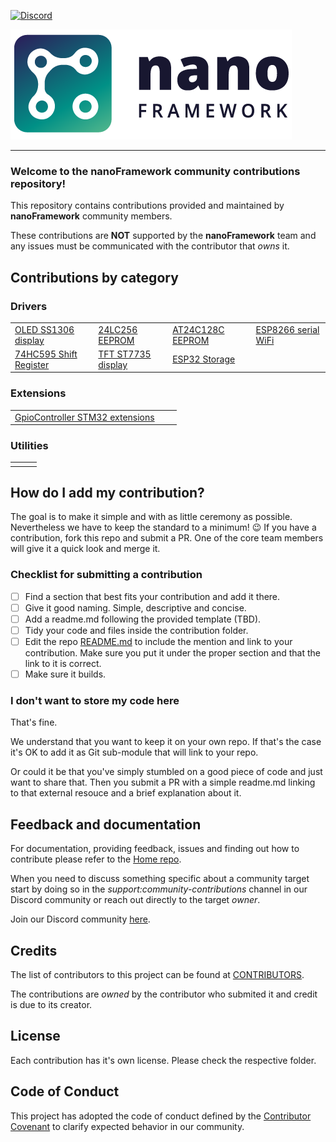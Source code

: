 [![Discord](https://img.shields.io/discord/478725473862549535.svg)](https://discord.gg/gCyBu8T)


![nanoFramework logo](https://github.com/nanoframework/Home/blob/master/resources/logo/nanoFramework-repo-logo.png)

-----

### Welcome to the **nanoFramework** community contributions repository!

This repository contains contributions provided and maintained by **nanoFramework** community members.

These contributions are **NOT** supported by the **nanoFramework** team and any issues must be communicated with the contributor that _owns_ it.

## Contributions by category

### Drivers
<table>
 <tr>
  <td><a href="drivers/OLED-SS1306-display/README.md">OLED SS1306 display</a></td>
  <td><a href="drivers/EEPROM-24LC256/README.md">24LC256 EEPROM</a></td>
  <td><a href="drivers/EEPROM-AT24C128C/README.md">AT24C128C EEPROM</a></td>
  <td><a href="drivers/WiFi-ESP8266/README.md">ESP8266 serial WiFi</a></td>
 </tr>
 <tr>
  <td><a href="drivers/Shift-Register-74HC595/README.md">74HC595 Shift Register</a></td>
  <td><a href="drivers/TFT-ST7735-display/README.md">TFT ST7735 display</a></td>
  <td><a href="drivers/ESP32-Storage/README.md">ESP32 Storage</a></td>
 </tr>
</table>

### Extensions
<table>
 <tr>
  <td><a href="extensions/stm32/gpiocontroller/README.md">GpioController STM32 extensions</a></td>
  <td><!--<a href="Utility/util2">Utility Two</a>--></td>
  <td><!--<a href="Utility/util3">Utility Three</a>--></td>
 </tr>
</table>

### Utilities
<table>
 <tr>
  <td><!--<a href="Utility/util1">Utility One</a>--></td>
  <td><!--<a href="Utility/util2">Utility Two</a>--></td>
  <td><!--<a href="Utility/util3">Utility Three</a>--></td>
 </tr>
</table>


## How do I add my contribution?

The goal is to make it simple and with as little ceremony as possible. Nevertheless we have to keep the standard to a minimum! :wink:
If you have a contribution, fork this repo and submit a PR. One of the core team members will give it a quick look and merge it.

### Checklist for submitting a contribution
- [ ] Find a section that best fits your contribution and add it there.
- [ ] Give it good naming. Simple, descriptive and concise.
- [ ] Add a readme.md following the provided template (TBD). 
- [ ] Tidy your code and files inside the contribution folder.
- [ ] Edit the repo [README.md](README.md) to include the mention and link to your contribution. Make sure you put it under the proper section and that the link to it is correct.
- [ ] Make sure it builds.

### I don't want to store my code here

That's fine. 

We understand that you want to keep it on your own repo. If that's the case it's OK to add it as Git sub-module that will link to your repo.

Or could it be that you've simply stumbled on a good piece of code and just want to share that. Then you submit a PR with a simple readme.md linking to that external resouce and a brief explanation about it.


## Feedback and documentation

For documentation, providing feedback, issues and finding out how to contribute please refer to the [Home repo](https://github.com/nanoframework/Home).

When you need to discuss something specific about a community target start by doing so in the _support:community-contributions_ channel in our Discord community or reach out directly to the target _owner_.

Join our Discord community [here](https://discord.gg/gCyBu8T).


## Credits

The list of contributors to this project can be found at [CONTRIBUTORS](https://github.com/nanoframework/Home/blob/master/CONTRIBUTORS.md).

The contributions are _owned_ by the contributor who submited it and credit is due to its creator.


## License

Each contribution has it's own license. Please check the respective folder.


## Code of Conduct
This project has adopted the code of conduct defined by the [Contributor Covenant](http://contributor-covenant.org/)
to clarify expected behavior in our community.
